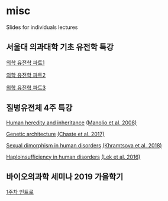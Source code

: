 # misc
Slides for individuals lectures

## 서울대 의과대학 기초 유전학 특강
[의학 유전학 파트1](https://docs.google.com/presentation/d/1KDBdK1uDpxmQ39zGwMYYu0afsW6aghvcDRNVgW3IW9k/edit?usp=sharing)

[의학 유전학 파트2](https://docs.google.com/presentation/d/1WolvPpYfH-8rE53hzuq0Igk5PLFY5fNYBj0mmCrVPzw/edit?usp=sharing)

[의학 유전학 파트3](https://docs.google.com/presentation/d/1yTDkxWUx1vni5jxW2oDoQ2raeCIGm5TlsgHKSUYKK-Q)

## 질병유전체 4주 특강
[Human heredity and inheritance](https://docs.google.com/presentation/d/12m2CSx3XH4kjvSS7tm4qoucDQkfX1E--04TFEFwW1HA/edit?usp=sharing) [(Manolio et al. 2008)](https://www.ncbi.nlm.nih.gov/pmc/articles/PMC2831613/)

[Genetic architecture](https://docs.google.com/presentation/d/1YZ1Z5-X6chE-sQSFVr2QuFNs5H46iEH7HHWIAqn8tlc/edit?usp=sharing) [(Chaste et al. 2017)](https://www.annualreviews.org/doi/abs/10.1146/annurev-genom-083115-022647)

[Sexual dimorphism in human disorders](https://docs.google.com/presentation/d/1lEZq-zLJEu-Z-fRcWmrDxlY2Zyz2NSxvvHigeoLEiiA/edit?usp=sharing) [(Khramtsova et al. 2018)](https://www.ncbi.nlm.nih.gov/pubmed/30581192)

[Haploinsufficiency in human disorders]() [(Lek et al. 2016)](https://www.ncbi.nlm.nih.gov/pmc/articles/pmid/27535533/)



## 바이오의과학 세미나 2019 가을학기

[1주차 인트로](https://docs.google.com/presentation/d/1vTRVdBzsBkhqgHSvufoMJiGWqMVPvUnyBRd6N-Lop5U/edit?usp=sharing)
